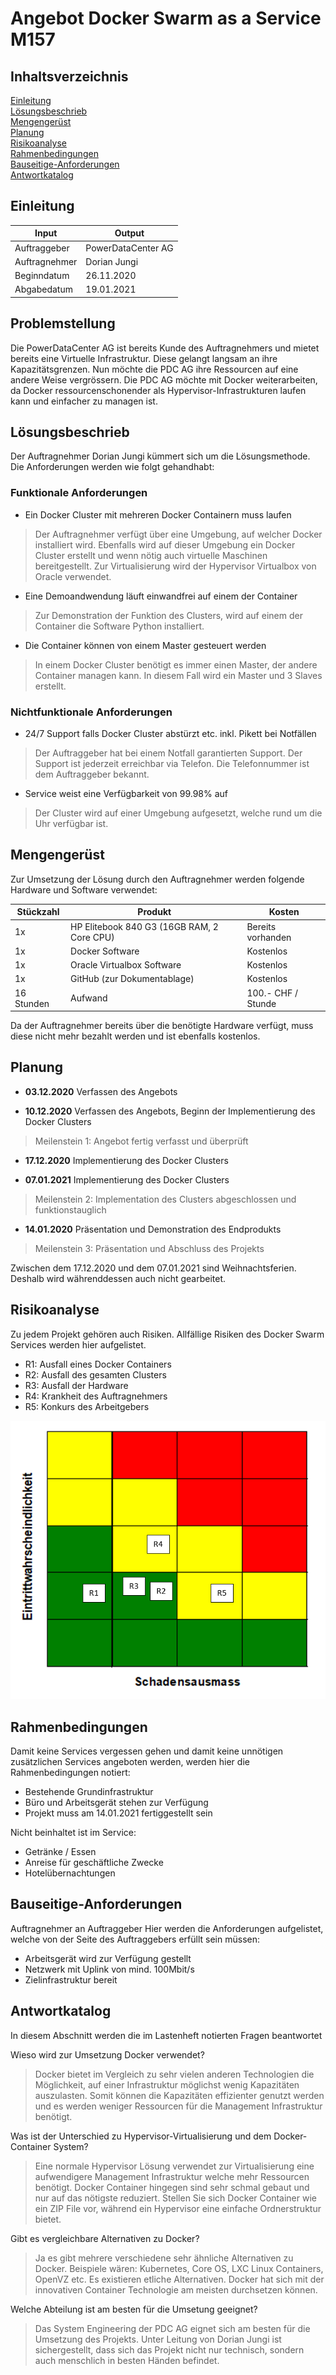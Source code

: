 # Angebot Docker Swarm as a Service M157

## Inhaltsverzeichnis

[Einleitung](#Einleitung)  
[Lösungsbeschrieb](#Lösungsbeschrieb)  
[Mengengerüst](#Mengengerüst)  
[Planung](#Planung)  
[Risikoanalyse](#Risikoanalyse)  
[Rahmenbedingungen](#Rahmenbedingungen)  
[Bauseitige-Anforderungen](#Bauseitige-Anforderungen)  
[Antwortkatalog](#Antwortkatalog)  

<a name="Einleitung"/>
<a name="Lösungsbeschrieb"/>
<a name="Mengengerüst"/>
<a name="Planung"/>
<a name="Risikoanalyse"/>
<a name="Rahmenbedingungen"/>
<a name="Bauseitige-Anforderungen"/>
<a name="Antwortkatalog"/>

## Einleitung

| Input  | Output |
| ------------- | ------------- |
| Auftraggeber  | PowerDataCenter AG  |
| Auftragnehmer  | Dorian Jungi  |  
| Beginndatum  | 26.11.2020  |
| Abgabedatum  | 19.01.2021  |

## Problemstellung

Die PowerDataCenter AG ist bereits Kunde des Auftragnehmers und mietet bereits eine Virtuelle Infrastruktur. Diese gelangt langsam an ihre Kapazitätsgrenzen. Nun möchte die PDC AG ihre Ressourcen auf eine andere Weise vergrössern. Die PDC AG möchte mit Docker weiterarbeiten, da Docker ressourcenschonender als Hypervisor-Infrastrukturen laufen kann und einfacher zu managen ist.

## Lösungsbeschrieb

Der Auftragnehmer Dorian Jungi kümmert sich um die Lösungsmethode. Die Anforderungen werden wie folgt gehandhabt:

### Funktionale Anforderungen

- Ein Docker Cluster mit mehreren Docker Containern muss laufen
> Der Auftragnehmer verfügt über eine Umgebung, auf welcher Docker installiert wird. Ebenfalls wird auf dieser Umgebung ein Docker Cluster erstellt und wenn nötig auch virtuelle Maschinen bereitgestellt. Zur Virtualisierung wird der Hypervisor Virtualbox von Oracle verwendet.
- Eine Demoandwendung läuft einwandfrei auf einem der Container
> Zur Demonstration der Funktion des Clusters, wird auf einem der Container die Software Python installiert. 
- Die Container können von einem Master gesteuert werden
> In einem Docker Cluster benötigt es immer einen Master, der andere Container managen kann. In diesem Fall wird ein Master und 3 Slaves erstellt.

### Nichtfunktionale Anforderungen

- 24/7 Support falls Docker Cluster abstürzt etc. inkl. Pikett bei Notfällen
> Der Auftraggeber hat bei einem Notfall garantierten Support. Der Support ist jederzeit erreichbar via Telefon. Die Telefonnummer ist dem Auftraggeber bekannt.
- Service weist eine Verfügbarkeit von 99.98% auf
> Der Cluster wird auf einer Umgebung aufgesetzt, welche rund um die Uhr verfügbar ist. 

## Mengengerüst

Zur Umsetzung der Lösung durch den Auftragnehmer werden folgende Hardware und Software verwendet:

| Stückzahl | Produkt | Kosten |
| ------------- | ------------- | ------------- |
| 1x | HP Elitebook 840 G3 (16GB RAM, 2 Core CPU) | Bereits vorhanden |
| 1x | Docker Software | Kostenlos |  
| 1x | Oracle Virtualbox Software | Kostenlos  |
| 1x | GitHub (zur Dokumentablage)  | Kostenlos |
| 16 Stunden | Aufwand  | 100.- CHF / Stunde |


Da der Auftragnehmer bereits über die benötigte Hardware verfügt, muss diese nicht mehr bezahlt werden und ist ebenfalls kostenlos.

## Planung

- **03.12.2020**
Verfassen des Angebots

- **10.12.2020**
Verfassen des Angebots, Beginn der Implementierung des Docker Clusters
> Meilenstein 1: Angebot fertig verfasst und überprüft

- **17.12.2020**
Implementierung des Docker Clusters

- **07.01.2021**
Implementierung des Docker Clusters
> Meilenstein 2: Implementation des Clusters abgeschlossen und funktionstauglich

- **14.01.2020**
Präsentation und Demonstration des Endprodukts
> Meilenstein 3: Präsentation und Abschluss des Projekts

Zwischen dem 17.12.2020 und dem 07.01.2021 sind Weihnachtsferien. Deshalb wird währenddessen auch nicht gearbeitet.

## Risikoanalyse
Zu jedem Projekt gehören auch Risiken. Allfällige Risiken des Docker Swarm Services werden hier aufgelistet.

- R1: Ausfall eines Docker Containers
- R2: Ausfall des gesamten Clusters
- R3: Ausfall der Hardware
- R4: Krankheit des Auftragnehmers
- R5: Konkurs des Arbeitgebers

![pic not found](https://github.com/dorian1142/M157/blob/main/RIsikoanalyse.PNG)

## Rahmenbedingungen
Damit keine Services vergessen gehen und damit keine unnötigen zusätzlichen Services angeboten werden, werden hier die Rahmenbedingungen notiert:

- Bestehende Grundinfrastruktur
- Büro und Arbeitsgerät stehen zur Verfügung
- Projekt muss am 14.01.2021 fertiggestellt sein

Nicht beinhaltet ist im Service:

- Getränke / Essen
- Anreise für geschäftliche Zwecke
- Hotelübernachtungen

## Bauseitige-Anforderungen
Auftragnehmer an Auftraggeber
Hier werden die Anforderungen aufgelistet, welche von der Seite des Auftraggebers erfüllt sein müssen:

- Arbeitsgerät wird zur Verfügung gestellt
- Netzwerk mit Uplink von mind. 100Mbit/s
- Zielinfrastruktur bereit


## Antwortkatalog
In diesem Abschnitt werden die im Lastenheft notierten Fragen beantwortet

Wieso wird zur Umsetzung Docker verwendet?
> Docker bietet im Vergleich zu sehr vielen anderen Technologien die Möglichkeit, auf einer Infrastruktur möglichst wenig Kapazitäten auszulasten. Somit können die Kapazitäten effizienter genutzt werden und es werden weniger Ressourcen für die Management Infrastruktur benötigt.

Was ist der Unterschied zu Hypervisor-Virtualisierung und dem Docker-Container System?
> Eine normale Hypervisor Lösung verwendet zur Virtualisierung eine aufwendigere Management Infrastruktur welche mehr Ressourcen benötigt. Docker Container hingegen sind sehr schmal gebaut und nur auf das nötigste reduziert. Stellen Sie sich Docker Container wie ein ZIP File vor, während ein Hypervisor eine einfache Ordnerstruktur bietet.

Gibt es vergleichbare Alternativen zu Docker?
> Ja es gibt mehrere verschiedene sehr ähnliche Alternativen zu Docker. Beispiele wären: Kubernetes, Core OS, LXC Linux Containers, OpenVZ etc. Es existieren etliche Alternativen. Docker hat sich mit der innovativen Container Technologie am meisten durchsetzen können.

Welche Abteilung ist am besten für die Umsetung geeignet?
> Das System Engineering der PDC AG eignet sich am besten für die Umsetzung des Projekts. Unter Leitung von Dorian Jungi ist sichergestellt, dass sich das Projekt nicht nur technisch, sondern auch menschlich in besten Händen befindet. 




